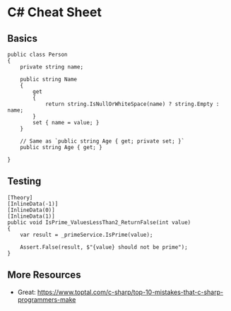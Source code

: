 # C# Cheat Sheet



## Basics

    public class Person
    {
        private string name;
        
        public string Name
        {
            get
            {
                return string.IsNullOrWhiteSpace(name) ? string.Empty : name;
            }
            set { name = value; }
        }
        
        // Same as `public string Age { get; private set; }`
        public string Age { get; }
        
    }


## Testing

    [Theory]
    [InlineData(-1)]
    [InlineData(0)]
    [InlineData(1)]
    public void IsPrime_ValuesLessThan2_ReturnFalse(int value)
    {
        var result = _primeService.IsPrime(value);
        
        Assert.False(result, $"{value} should not be prime");
    }


## More Resources

- Great: https://www.toptal.com/c-sharp/top-10-mistakes-that-c-sharp-programmers-make
